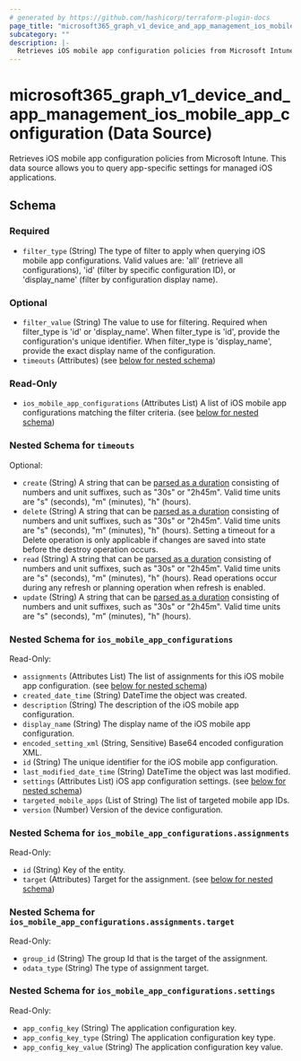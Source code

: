 ```yaml
---
# generated by https://github.com/hashicorp/terraform-plugin-docs
page_title: "microsoft365_graph_v1_device_and_app_management_ios_mobile_app_configuration Data Source - terraform-provider-microsoft365"
subcategory: ""
description: |-
  Retrieves iOS mobile app configuration policies from Microsoft Intune. This data source allows you to query app-specific settings for managed iOS applications.
---
```


# microsoft365_graph_v1_device_and_app_management_ios_mobile_app_configuration (Data Source)

Retrieves iOS mobile app configuration policies from Microsoft Intune. This data source allows you to query app-specific settings for managed iOS applications.



<!-- schema generated by tfplugindocs -->
## Schema

### Required

- `filter_type` (String) The type of filter to apply when querying iOS mobile app configurations. Valid values are: 'all' (retrieve all configurations), 'id' (filter by specific configuration ID), or 'display_name' (filter by configuration display name).

### Optional

- `filter_value` (String) The value to use for filtering. Required when filter_type is 'id' or 'display_name'. When filter_type is 'id', provide the configuration's unique identifier. When filter_type is 'display_name', provide the exact display name of the configuration.
- `timeouts` (Attributes) (see [below for nested schema](#nestedatt--timeouts))

### Read-Only

- `ios_mobile_app_configurations` (Attributes List) A list of iOS mobile app configurations matching the filter criteria. (see [below for nested schema](#nestedatt--ios_mobile_app_configurations))

<a id="nestedatt--timeouts"></a>
### Nested Schema for `timeouts`

Optional:

- `create` (String) A string that can be [parsed as a duration](https://pkg.go.dev/time#ParseDuration) consisting of numbers and unit suffixes, such as "30s" or "2h45m". Valid time units are "s" (seconds), "m" (minutes), "h" (hours).
- `delete` (String) A string that can be [parsed as a duration](https://pkg.go.dev/time#ParseDuration) consisting of numbers and unit suffixes, such as "30s" or "2h45m". Valid time units are "s" (seconds), "m" (minutes), "h" (hours). Setting a timeout for a Delete operation is only applicable if changes are saved into state before the destroy operation occurs.
- `read` (String) A string that can be [parsed as a duration](https://pkg.go.dev/time#ParseDuration) consisting of numbers and unit suffixes, such as "30s" or "2h45m". Valid time units are "s" (seconds), "m" (minutes), "h" (hours). Read operations occur during any refresh or planning operation when refresh is enabled.
- `update` (String) A string that can be [parsed as a duration](https://pkg.go.dev/time#ParseDuration) consisting of numbers and unit suffixes, such as "30s" or "2h45m". Valid time units are "s" (seconds), "m" (minutes), "h" (hours).


<a id="nestedatt--ios_mobile_app_configurations"></a>
### Nested Schema for `ios_mobile_app_configurations`

Read-Only:

- `assignments` (Attributes List) The list of assignments for this iOS mobile app configuration. (see [below for nested schema](#nestedatt--ios_mobile_app_configurations--assignments))
- `created_date_time` (String) DateTime the object was created.
- `description` (String) The description of the iOS mobile app configuration.
- `display_name` (String) The display name of the iOS mobile app configuration.
- `encoded_setting_xml` (String, Sensitive) Base64 encoded configuration XML.
- `id` (String) The unique identifier for the iOS mobile app configuration.
- `last_modified_date_time` (String) DateTime the object was last modified.
- `settings` (Attributes List) iOS app configuration settings. (see [below for nested schema](#nestedatt--ios_mobile_app_configurations--settings))
- `targeted_mobile_apps` (List of String) The list of targeted mobile app IDs.
- `version` (Number) Version of the device configuration.

<a id="nestedatt--ios_mobile_app_configurations--assignments"></a>
### Nested Schema for `ios_mobile_app_configurations.assignments`

Read-Only:

- `id` (String) Key of the entity.
- `target` (Attributes) Target for the assignment. (see [below for nested schema](#nestedatt--ios_mobile_app_configurations--assignments--target))

<a id="nestedatt--ios_mobile_app_configurations--assignments--target"></a>
### Nested Schema for `ios_mobile_app_configurations.assignments.target`

Read-Only:

- `group_id` (String) The group Id that is the target of the assignment.
- `odata_type` (String) The type of assignment target.



<a id="nestedatt--ios_mobile_app_configurations--settings"></a>
### Nested Schema for `ios_mobile_app_configurations.settings`

Read-Only:

- `app_config_key` (String) The application configuration key.
- `app_config_key_type` (String) The application configuration key type.
- `app_config_key_value` (String) The application configuration key value.
